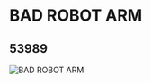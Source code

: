 # BAD ROBOT ARM
## 53989
![BAD ROBOT ARM](https://lc-www-live-s.legocdn.com/media/bricks/5/2/4288111.jpg)